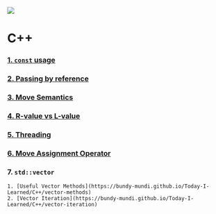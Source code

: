 ![](https://upload.wikimedia.org/wikipedia/commons/thumb/1/18/ISO_C%2B%2B_Logo.svg/225px-ISO_C%2B%2B_Logo.svg.png)

# C++

### [1. `const` usage](https://bundy-mundi.github.io/Today-I-Learned/C++/const-usage)

### [2. Passing by reference](https://bundy-mundi.github.io/Today-I-Learned/C++/passing-by-reference)

### [3. Move Semantics](https://bundy-mundi.github.io/Today-I-Learned/C++/move-semantics)

### [4. R-value vs L-value](https://bundy-mundi.github.io/Today-I-Learned/C++/rvalue-vs-lvalue)

### [5. Threading](https://bundy-mundi.github.io/Today-I-Learned/C++/threading)

### [6. Move Assignment Operator](https://bundy-mundi.github.io/Today-I-Learned/C++/move-assignment-operator)

### 7. `std::vector`

    1. [Useful Vector Methods](https://bundy-mundi.github.io/Today-I-Learned/C++/vector-methods)
    2. [Vector Iteration](https://bundy-mundi.github.io/Today-I-Learned/C++/vector-iteration)
